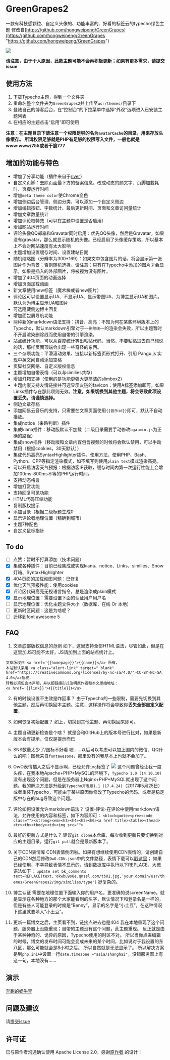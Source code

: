 # GreenGrapes2
一款有科技感颗粒、自定义头像的、功能丰富的、好看的标签云的typecho绿色主题
修改自[https://github.com/hongweipeng/GreenGrapes](https://github.com/hongweipeng/GreenGrapes "https://github.com/hongweipeng/GreenGrapes")

![](http://i.imgur.com/dD8mg7T.png)

**请注意，由于个人原因，此款主题可能不会再积极更新；如果有更多需求，请提交issue**

## 使用方法 ##
1. 下载Typecho主题，得到一个文件夹
2. 重命名整个文件夹为`GreenGrapes2`并上传至`usr/themes/`目录下
3. 登陆自己的博客后台，在“控制台”的下拉菜单中选择“外观”选项进入已安装主题列表
4. 在相应的主题点击“启用”即可使用

**注意：在主题目录下请注意一个权限足够的名为`avatarCache`的目录，用来存放头像缓存。
所谓权限足够就是PHP有足够的权限写入文件，一般也就是www:www/755或者干脆777**

## 增加的功能与特色 ##
* 增加了分享功能（插件来自于[river](https://github.com/revir/need-more-share2)）
* 自定义页脚：去除页面最下方的备案信息，改成动态的颜文字、页脚加载耗时、页脚运行时间
* 增加`meta theme color`使Chrome变色
* 增加侧边后台管理、侧边分类，可以添加一个自定义侧边
* 增加编辑按钮、字数统计、最后更新时间、页面和文章访问量统计
* 增加文章数量统计
* 增加评论框特效（可以在主题中设置是否启用）
* 增加网站运行时间
* 评论头像QQ邮箱和Gravatar同时启用：优先QQ头像，然后是Gravatar，如果没有gravatar，那么就显示随机的头像。已经启用了头像缓存策略，所以基本上不会对网站速度有太大影响
* 主题增加设置缓存时间、设置建站日期
* 随机缩略图（分辨率为300*169）：如果文中包含图片的话，将会显示第一张图片作为背景；否则随机选择。请注意：只有在Typecho中添加的图片才会显示，如果是插入的外部图片，将被视为没有图片。
* 增加了404页面的动画选择
* 增加页面加载动画
* 新文章使用new标签（魔术棒或者new图片）
* 评论区可以设置显示UA、不显示UA、显示带图UA、为博主显示UA和图片。默认为为博主显示UA和图片
* 可选隐藏侧边博主回复
* 增加面包屑导航功能
* 两种新的markdown语法支持：拼音、高亮：不知为何在某些环境版本上的Typecho，默认markdown引擎对于`~~删除线~~`的渲染会失败，所以主题暂时不开启渲染删除线而使用自带的引擎渲染。
* 站点统计功能，可以从百度统计等出粘贴代码，当然，不要粘贴进去自己想说的话，那样页面顶端会出现一些奇怪的东西。
* 三个杂项功能：平滑滚动效果、链接以新标签页形式打开、引用 Pangu.js 实现中英文间自动添加空格
* 页脚社交网络、自定义版权信息
* 主题增加自带表情（可以与similies共存）
* 增加灯箱支持（使用的是功能更强大更简洁的slimbox2）
* 主题内嵌支持友情链接并可选显示友链的favicon：使用A标签添加即可，如果Links插件存在那此项则无效。**注意，如果切换到其他主题，将会导致此项设置丢失，请谨慎选择。**
* 侧边文章存档
* 添加网易云音乐的支持，只需要在文章页面使用`{{音乐id}}`即可，默认不自动播放。
* 集成notice（来路判断）插件
* 集成kiana插件：移动版默认不加载（二级目录需要手动修改`bga.min.js`为正确的路径）
* 集成snow插件（移动版和文章内容包含视频的时候将会默认禁用，可以手动禁用（根据cookies，30天默认））
* 集成代码高亮SyntaxHighlighter插件，使用方法，使用PHP、Bash、Python、CPP等指定渲染模式，如不填写则使用`plain text`模式渲染高亮。
* 可以开启访客天气预报：根据访客IP获取，缓存时间内第一次运行性能上会增加100ms-800ms不等的PHP运行时间。
* 支持动态格言
* 增加打赏功能
* 支持回复可见功能
* HTML代码压缩功能
* 复制版权提示
* 添加目录（根据二级标题生成0
* 显示评论者地理位置（精确到城市）
* 主题7种配色
* 自定义鼠标指针

## To do ##
- [ ] 点赞：暂时不打算添加（技术问题）
- [x] 集成各种插件：目前已经集成或实现kiana、notice、Links、similies、Snow灯箱、SyntaxHighlighter
- [x] 404页面的加载动图问题：已修复
- [x] 优化天气预报性能：使用cookies
- [x] 评论区代码高亮无视语言指令，总是渲染成plain模式
- [x] 显示地理位置：需要设置下面的认证用户用户名
- [ ] 显示地理位置：优化主题文件大小（数据库，在线 Or 本地）
- [ ] 更新时区问题：这是为啥呢？
- [ ] 迁移到font awesome 5

## FAQ ##
1. 文章底部版权信息的范例
如下，这里支持全部HTML语法，尽管如此，但是在这里加JS可能不太好，JS请加到上面的站点统计上。
```
文章版权归 <a href='{{homepage}}'>{{name}}</a> 所有，
本站默认采用 <a class="alert-link" target="_blank" href="https://creativecommons.org/licenses/by-nc-sa/4.0/">CC-BY-NC-SA 4.0</a>授权，
转载必须包含本声明，并以超链接形式注明原作者和本文原始地址：
<a href='{{link}}'>《{{title}}》</a>
```
2. 有的时候设置不生效是咋回事？
由于Typecho的一些限制，需要先切换到其他主题，然后再切换回本主题。注意，这样操作将会导致你**丢失全部自定义配置**。

3. 如何恢复初始配置？
如上，切换到其他主题、再切换回来即可。

4. 主题自动更新检查是个啥？
就是会和GitHub上的版本号进行比对，如果是新版本会有提示，仅仅是提示而已

5. SNS数量太少了/图标不好看
嗯……以后可以考虑可以加上国内的微信、QQ什么的吧；图标来自`fontawesone`，那里没有的我基本上也就不会加了。

6. OwO表情插入之后不显示啊，已经允许`img`标签了
![](http://i.imgur.com/8Ddj9BK.png)
这个问题曾经让我一度头疼，在我本地Apache+PHP+MySQL的环境下，`Typecho 1.0 (14.10.10)`没有出现这个问题，但是在服务器上Nginx+PHP+MySQL就出现了这个问题。我的解决方法是升级到`Typecho开发版1.1 (17.4.24)`（2017年5月25日）或者重装Typecho，可能由于某些原因你修改了Typecho的代码、或者是稳定版中存在的bug导致这个问题。

7. 评论如何设置允许markdown语法？
设置-评论-在评论中使用markdown语法，允许使用的内容和标签，如下内容即可：
`<blockquote><pre><code class=""><strong><em><h3><h4><h5><h6><a href title><table><thead><tr><th><tbody><td><img src="">`

8. 最好的更新方式是什么？
建议`git clone`本仓库，每次收到更新只要切换到对应的主题目录，运行`git pull`就会是最新版本了。

9. 关于CDN表情库
CDN表情倒闭啦。如果有想继续使用CDN表情的，请创建自己的CDN然后修改`OwO.CDN.json`中的文件路径，表情下载可以[戳这里](https://github.com/BennyThink/GreenGrapes2/releases)；
如果已经使用、不幸导致表情不显示的，请到数据库中执行以下REPLACE，大概语法如下：
```update set bk_comments text=REPLACE(text,'okwbu9s8e.qnssl.com/tb01.jpg,'your.domain/usr/themes/GreenGrapes2/img/similies/type')```
挺复杂的。

10. 博主认证
需要在地理位置下面输入你的用户名，更准确的说screenName，就是显示在各种地方的那个大家能看到的名字，默认情况下和登录名是一样的，但是有些人可能登录的时候是“Benny”，显示的名字是“小土豆”，在这种情况下这里就要填入“小土豆”。

11. 更新一篇博文之后，主页看不到，链接点进去也是404
我在本地重现了这个问题，服务器上没能重现；自带的主题没有这个问题，此主题重现。
反正就是由于某种神奇的、诡异的原因，Typecho使用的时区不对。
所以当你点进编辑的时候，博文的发布时间可能会变成未来的某个时间，比如说对于我设置的东八区，那么可能就会是8小时之后。
所以自然就是无法显示了。
所以解决方案是到`php.ini`中设置一行`date.timezone ="asia/shanghai"`，没错服务器上有这一句，本地没有……


## 演示 ##
[奔跑的蜗牛壳](https://www.tougetu.com)

## 问题及建议 ##
请[提交issue](https://github.com/BennyThink/GreenGrapes2/issues)

## 许可证 ##
已与原作者沟通确认使用 Apache License 2.0，感谢[原作者](https://github.com/hongweipeng/GreenGrapes) 的设计！
